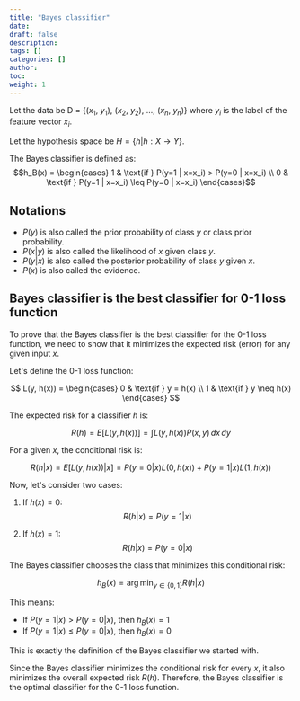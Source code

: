 ```yaml
---
title: "Bayes classifier"
date:
draft: false
description:
tags: []
categories: []
author:
toc:
weight: 1
---
```


Let the data be D = {($x_1$, $y_1$), ($x_2$, $y_2$), ..., ($x_n$, $y_n$)}
where $y_i$ is the label of the feature vector $x_i$.

Let the hypothesis space be $H = \{h | h: X \to Y\}$.

The Bayes classifier is defined as:
$$h_B(x) = \begin{cases}
    1 & \text{if } P(y=1 | x=x_i) > P(y=0 | x=x_i) \\
    0 & \text{if } P(y=1 | x=x_i) \leq P(y=0 | x=x_i)
\end{cases}$$

## Notations
- $P(y)$ is also called the prior probability of class $y$ or class prior probability.
- $P(x|y)$ is also called the likelihood of $x$ given class $y$.
- $P(y|x)$ is also called the posterior probability of class $y$ given $x$.
- $P(x)$ is also called the evidence.


## Bayes classifier is the best classifier for 0-1 loss function
To prove that the Bayes classifier is the best classifier for the 0-1 loss function, we need to show that it minimizes the expected risk (error) for any given input $x$.

Let's define the 0-1 loss function:

$$
L(y, h(x)) = \begin{cases}
    0 & \text{if } y = h(x) \\
    1 & \text{if } y \neq h(x)
\end{cases}
$$

The expected risk for a classifier $h$ is:

$$
R(h) = E[L(y, h(x))] = \int L(y, h(x)) P(x, y) \, dx \, dy
$$

For a given $x$, the conditional risk is:

$$
R(h|x) = E[L(y, h(x)) | x] = P(y=0|x)L(0, h(x)) + P(y=1|x)L(1, h(x))
$$

Now, let's consider two cases:

1. If $h(x) = 0$:
   $$
   R(h|x) = P(y=1|x)
   $$

2. If $h(x) = 1$:
   $$
   R(h|x) = P(y=0|x)
   $$

The Bayes classifier chooses the class that minimizes this conditional risk:

$$
h_B(x) = \arg\min_{y\in\{0,1\}} R(h|x)
$$

This means:
- If $P(y=1|x) > P(y=0|x)$, then $h_B(x) = 1$
- If $P(y=1|x) \leq P(y=0|x)$, then $h_B(x) = 0$

This is exactly the definition of the Bayes classifier we started with.

Since the Bayes classifier minimizes the conditional risk for every $x$, it also minimizes the overall expected risk $R(h)$. Therefore, the Bayes classifier is the optimal classifier for the 0-1 loss function.




